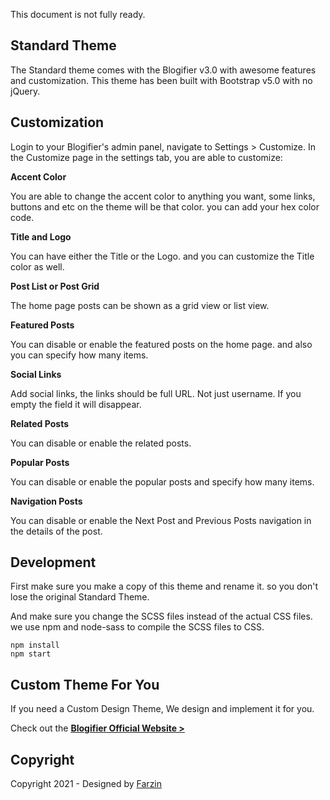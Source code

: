 This document is not fully ready.

## Standard Theme
The Standard theme comes with the Blogifier v3.0 with awesome features and customization. This theme has been built with Bootstrap v5.0 with no jQuery.

## Customization

Login to your Blogifier's admin panel, navigate to Settings > Customize. In the Customize page in the settings tab, you are able to customize:

**Accent Color**

You are able to change the accent color to anything you want, some links, buttons and etc on the theme will be that color. you can add your hex color code.

**Title and Logo**

You can have either the Title or the Logo. and you can customize the Title color as well.

**Post List or Post Grid**

The home page posts can be shown as a grid view or list view.

**Featured Posts**

You can disable or enable the featured posts on the home page. and also you can specify how many items.

**Social Links**

Add social links, the links should be full URL. Not just username. If you empty the field it will disappear.

**Related Posts**

You can disable or enable the related posts.

**Popular Posts**

You can disable or enable the popular posts and specify how many items.

**Navigation Posts**

You can disable or enable the Next Post and Previous Posts navigation in the details of the post.

## Development
First make sure you make a copy of this theme and rename it. so you don't lose the original Standard Theme.

And make sure you change the SCSS files instead of the actual CSS files. we use npm and node-sass to compile the SCSS files to CSS.

```
npm install
npm start
```

## Custom Theme For You
If you need a Custom Design Theme, We design and implement it for you.

Check out the **[Blogifier Official Website >](https://blogifier.net/)**


## Copyright
Copyright 2021 - Designed by [Farzin](https://farzin.dev/link/github)
